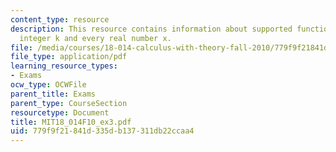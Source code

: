 ```yaml
---
content_type: resource
description: This resource contains information about supported functions, positive
  integer k and every real number x.
file: /media/courses/18-014-calculus-with-theory-fall-2010/779f9f21841d335db137311db22ccaa4_MIT18_014F10_ex3.pdf
file_type: application/pdf
learning_resource_types:
- Exams
ocw_type: OCWFile
parent_title: Exams
parent_type: CourseSection
resourcetype: Document
title: MIT18_014F10_ex3.pdf
uid: 779f9f21-841d-335d-b137-311db22ccaa4
---
```

